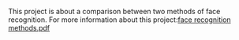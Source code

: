 This project is about a comparison between two methods of face recognition. For more information about this project:[face recognition methods.pdf](https://github.com/shakedasido/Face_recognition/files/13874920/face.recognition.methods.pdf)
